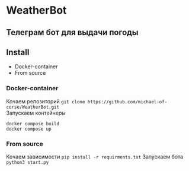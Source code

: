 # WeatherBot
## Телеграм бот для выдачи погоды
## Install
* Docker-container
* From source
### Docker-container
Кочаем репозиторий
`git clone https://github.com/michael-of-corse/WeatherBot.git`\
Запускаем контейнеры
```
docker compose build
docker compose up
```
### From source
Кочаем зависимости
`pip install -r requirments.txt`
Запускаем бота
`python3 start.py`
